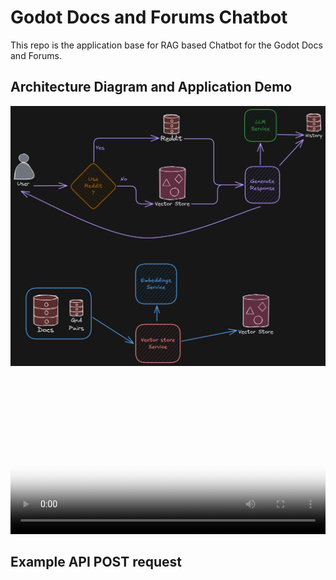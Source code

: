 # Godot Docs and Forums Chatbot

This repo is the application base for RAG based Chatbot for the Godot Docs and Forums.

## Architecture Diagram and Application Demo

![Architecture](./assets/diagram.png)

<video src="./assets/godot-rag-bot-1.mp4" width="100%" controls poster="./assets/app-preview.png"></video>

## Example API POST request
